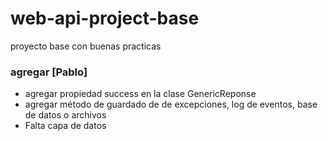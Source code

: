 # web-api-project-base
proyecto base con buenas practicas 
### agregar [Pablo]
- agregar propiedad success en la clase GenericReponse
- agregar método de guardado de de excepciones, log de eventos, base de datos o archivos
- Falta capa de datos
